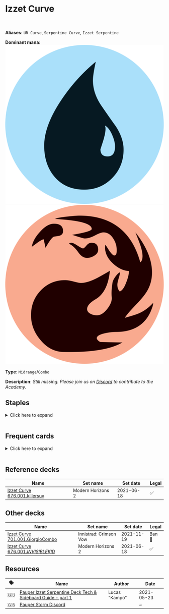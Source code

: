 <!-- This page is automatically generated by Myr: do not update it manually. -->
<!-- Changes directly applied here will be lost. -->
<!-- If you plan to update this page, please update the template at https://github.com/Pauperformance/pauperformance-bot -->
<!-- Templates can be found under pauperformance-bot/resources/templates/ -->
# Izzet Curve
<br/>

**Aliases**: `UR Curve`, `Serpentine Curve`, `Izzet Serpentine`


**Dominant mana**: <img src="../resources/images/mana/U.png" class="dominant-mana-icon"/> <img src="../resources/images/mana/R.png" class="dominant-mana-icon"/>

**Type**: `Midrange`/`Combo`

**Description**: _Still missing. Please join us on [Discord](https://discord.gg/fYQbpjjkQ3) to contribute to the Academy._


## **Staples**

<details>
  <summary>Click here to expand</summary>
<a href="https://scryfall.com/card/mkc/96/brainstorm"><img src="https://cards.scryfall.io/normal/front/8/4/84479779-d570-4eee-9982-f6e918b4d75b.jpg" class="archetype-card rounded-image"/></a>
<a href="https://scryfall.com/card/jmp/320/fling"><img src="https://cards.scryfall.io/normal/front/8/f/8f42d773-c742-4465-b6d5-31feaba49146.jpg" class="archetype-card rounded-image"/></a>
<a href="https://scryfall.com/card/otc/105/ponder"><img src="https://cards.scryfall.io/normal/front/5/a/5af43ceb-56d2-47d4-ab43-853338ab293c.jpg" class="archetype-card rounded-image"/></a>
<a href="https://scryfall.com/card/stx/52/serpentine-curve"><img src="https://cards.scryfall.io/normal/front/d/6/d651b9e9-d723-4340-a010-d71b2a697e73.jpg" class="archetype-card rounded-image"/></a>
<a href="https://scryfall.com/card/khm/278/snow-covered-island"><img src="https://c1.scryfall.com/file/scryfall-cards/normal/front/3/b/3bfa5ebc-5623-4eec-89ea-dc187489ee4a.jpg" class="archetype-card rounded-image"/></a>
<a href="https://scryfall.com/card/khm/282/snow-covered-mountain"><img src="https://c1.scryfall.com/file/scryfall-cards/normal/front/5/4/5474e67c-628f-41b0-aa31-3d85a267265a.jpg" class="archetype-card rounded-image"/></a>
</details><br/>



## **Frequent cards**

<details>
  <summary>Click here to expand</summary>
<a href="https://scryfall.com/card/lci/131/abrade"><img src="https://cards.scryfall.io/normal/front/4/7/47f39b5e-2e85-4f31-bbab-0b0bf58f701d.jpg" class="archetype-card rounded-image"/></a>
<a href="https://scryfall.com/card/a25/43/blue-elemental-blast"><img src="https://cards.scryfall.io/normal/front/2/f/2f51f88f-f662-4572-a371-9a77718ed079.jpg" class="archetype-card rounded-image"/></a>
<a href="https://scryfall.com/card/cmm/81/counterspell"><img src="https://cards.scryfall.io/normal/front/8/4/8493131c-0a7b-4be6-a8a2-0b425f4f67fb.jpg" class="archetype-card rounded-image"/></a>
<a href="https://scryfall.com/card/uma/127/desperate-ritual"><img src="https://cards.scryfall.io/normal/front/3/8/3825b85d-07df-43b9-a8d8-930863262d83.jpg" class="archetype-card rounded-image"/></a>
<a href="https://scryfall.com/card/bfz/76/dispel"><img src="https://cards.scryfall.io/normal/front/b/c/bceab6b3-6b64-4964-a501-ce806a6c13ad.jpg" class="archetype-card rounded-image"/></a>
<a href="https://scryfall.com/card/rvr/42/drift-of-phantasms"><img src="https://cards.scryfall.io/normal/front/d/7/d722c22d-3cab-48b5-96cd-0874060ac9a4.jpg" class="archetype-card rounded-image"/></a>
<a href="https://scryfall.com/card/dmc/109/echoing-truth"><img src="https://cards.scryfall.io/normal/front/5/d/5d987d26-c8e8-4edf-8ac0-6a2980265710.jpg" class="archetype-card rounded-image"/></a>
<a href="https://scryfall.com/card/cmr/178/fiery-cannonade"><img src="https://cards.scryfall.io/normal/front/3/9/396f1cdf-712b-4518-a0e8-0039303dccdc.jpg" class="archetype-card rounded-image"/></a>
<a href="https://scryfall.com/card/cn2/157/flame-slash"><img src="https://cards.scryfall.io/normal/front/1/5/15affc1b-2ebb-4934-87a2-10e89eafe894.jpg" class="archetype-card rounded-image"/></a>
<a href="https://scryfall.com/card/m21/50/frantic-inventory"><img src="https://cards.scryfall.io/normal/front/8/f/8f14abb0-0e9f-448e-85d7-6cb71f756c56.jpg" class="archetype-card rounded-image"/></a>
<a href="https://scryfall.com/card/mh2/127/galvanic-relay"><img src="https://cards.scryfall.io/normal/front/0/6/06373318-e548-4664-b227-17e3b6fd0a88.jpg" class="archetype-card rounded-image"/></a>
<a href="https://scryfall.com/card/clu/141/lightning-bolt"><img src="https://cards.scryfall.io/normal/front/7/7/77c6fa74-5543-42ac-9ead-0e890b188e99.jpg" class="archetype-card rounded-image"/></a>
<a href="https://scryfall.com/card/tpr/225/lotus-petal"><img src="https://cards.scryfall.io/normal/front/f/8/f85ab5f9-508e-45de-8fa1-ce1f16552ffc.jpg" class="archetype-card rounded-image"/></a>
<a href="https://scryfall.com/card/2xm/208/manamorphose"><img src="https://cards.scryfall.io/normal/front/f/a/faf9070e-14be-4ce5-a19a-6addc79359c1.jpg" class="archetype-card rounded-image"/></a>
<a href="https://scryfall.com/card/grn/111/maximize-velocity"><img src="https://cards.scryfall.io/normal/front/e/b/ebb7a2aa-f002-4f05-b9ec-8adee4c65e46.jpg" class="archetype-card rounded-image"/></a>
<a href="https://scryfall.com/card/mom/68/negate"><img src="https://cards.scryfall.io/normal/front/8/1/81752db1-374e-4723-b695-a2f4a634dfc6.jpg" class="archetype-card rounded-image"/></a>
<a href="https://scryfall.com/card/soi/78/pieces-of-the-puzzle"><img src="https://cards.scryfall.io/normal/front/6/9/69204c83-2e43-4ca1-a4cd-d75399a7d6dd.jpg" class="archetype-card rounded-image"/></a>
<a href="https://scryfall.com/card/otc/107/preordain"><img src="https://cards.scryfall.io/normal/front/1/2/122f2cc2-5f4d-497c-96b5-ed5698f28b51.jpg" class="archetype-card rounded-image"/></a>
<a href="https://scryfall.com/card/csp/96/rite-of-flame"><img src="https://cards.scryfall.io/normal/front/c/0/c062caf7-f0eb-44db-9f74-e6711a13fada.jpg" class="archetype-card rounded-image"/></a>
<a href="https://scryfall.com/card/c21/179/seething-song"><img src="https://cards.scryfall.io/normal/front/f/4/f493ce26-005c-4ddc-80f0-47bea4fd013a.jpg" class="archetype-card rounded-image"/></a>
<a href="https://scryfall.com/card/csp/97/skred"><img src="https://cards.scryfall.io/normal/front/b/3/b3d6d42a-7607-4361-acc4-7f3cb956bfc9.jpg" class="archetype-card rounded-image"/></a>
<a href="https://scryfall.com/card/jud/102/swirling-sandstorm"><img src="https://cards.scryfall.io/normal/front/4/d/4d757ec3-c15f-4d6e-8e18-36ebae985448.jpg" class="archetype-card rounded-image"/></a>
<a href="https://scryfall.com/card/stx/241/teach-by-example"><img src="https://cards.scryfall.io/normal/front/a/a/aa7fbb9b-50a8-4d18-a667-fe965468ca16.jpg" class="archetype-card rounded-image"/></a>
<a href="https://scryfall.com/card/2x2/65/thought-scour"><img src="https://cards.scryfall.io/normal/front/4/a/4afee6b3-55a4-44e5-b08c-85e0c813cd09.jpg" class="archetype-card rounded-image"/></a>
</details><br/>



## **Reference decks**

| Name | Set name | Set date | Legal |
| -----| -------- | -------- | ----- |
| [Izzet Curve 676.001.killersuv](https://www.mtggoldfish.com/deck/4351129) | Modern Horizons 2 | 2021-06-18 | ✅ |




## **Other decks**

| Name | Set name | Set date | Legal |
| -----| -------- | -------- | ----- |
| [Izzet Curve 701.001.GiorgioCombo](https://www.mtggoldfish.com/deck/4679883) | Innistrad: Crimson Vow | 2021-11-19 | Ban 🔨 |
| [Izzet Curve 676.001._INVISIBLEKID_](https://www.mtggoldfish.com/deck/4351130) | Modern Horizons 2 | 2021-06-18 | ✅ |






## **Resources**

| 🗣️ | Name | Author | Date |
| -- | ---- | ------ | ---- |
| 🇬🇧 | <a target="_blank" href="https://mtg.cardsrealm.com/en-us/articles/pauper-izzet-serpentine-deck-tech--sideboard-guide---part-1">Pauper Izzet Serpentine Deck Tech & Sideboard Guide - part 1</a> | Lucas "Kampo" | 2021-05-23   |
| 🇬🇧 | <a target="_blank" href="https://discord.gg/zrn2N6HT">Pauper Storm Discord</a> | <i class="fa-brands fa-discord"></i> | ~            |

